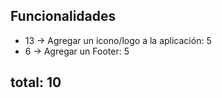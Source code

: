 ## Funcionalidades

- 13 -> Agregar un icono/logo a la aplicación: 5
- 6 -> Agregar un Footer: 5


## total: 10
